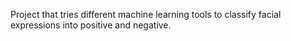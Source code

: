 Project that tries different machine learning tools to classify facial expressions into positive and negative. 
